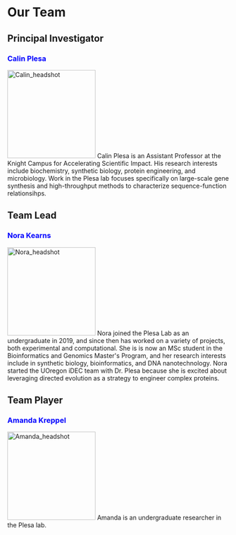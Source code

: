 # Our Team

## Principal Investigator
### <span style="color:blue"> Calin Plesa </span>
<img src="https://user-images.githubusercontent.com/59736592/129622592-6cb1ecbd-e1d9-4a34-85ec-0f04a840d360.jpg" alt="Calin_headshot" width="200"/>
Calin Plesa is an Assistant Professor at the Knight Campus for Accelerating Scientific Impact. His research interests include biochemistry, synthetic biology, protein engineering, and microbiology. Work in the Plesa lab focuses specifically on large-scale gene synthesis and high-throughput methods to characterize sequence-function relationsihps.

## Team Lead
### <span style="color:blue"> Nora Kearns </span>
<img width="200" alt="Nora_headshot" src="https://user-images.githubusercontent.com/59736592/128743453-f2cc5542-29c5-43c2-8666-73b0c6041c70.png">
Nora joined the Plesa Lab as an undergraduate in 2019, and since then has worked on a variety of projects, both experimental and computational. She is is now an MSc student in the Bioinformatics and Genomics Master's Program, and her research interests include in synthetic biology, bioinformatics, and DNA nanotechnology. Nora started the UOregon iDEC team with Dr. Plesa because she is excited about leveraging directed evolution as a strategy to engineer complex proteins.

## Team Player
### <span style="color:blue"> Amanda Kreppel </span>
<img src="https://user-images.githubusercontent.com/59736592/129622674-0bf51e21-569e-4ab1-8bf7-c464a9464055.jpg" alt="Amanda_headshot" width="200"/>
Amanda is an undergraduate researcher in the Plesa lab.





